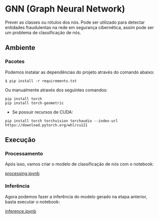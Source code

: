 # GNN (Graph Neural Network)

Prever as classes ou rótulos dos nós. Pode ser utilizado para detectar entidades fraudulentas na rede em segurança cibernética, assim pode ser um problema de classificação de nós.

## Ambiente 

### Pacotes

Podemos instalar as dependências do projeto através do comando abaixo:

```
$ pip install -r requirements.txt
```

Ou manualmente através dos seguintes comandos:

```
pip install torch
pip install torch-geometric
```

* Se possuir recursos de CUDA:

```
pip install torch torchvision torchaudio --index-url https://download.pytorch.org/whl/cu121
```

## Execução

### Processamento

Após isso, vamos criar o modelo de classificação de nós com o notebook:

[processing.ipynb](https://github.com/charlesluizmendes/GNN/blob/feature/nodeClassification/src/processing.ipynb)

### Inferência

Agora podemos fazer a inferência do modelo gerado na etapa anterior, basta executar o notebook:

[inference.ipynb](https://github.com/charlesluizmendes/GNN/blob/feature/nodeClassification/src/inference.ipynb)